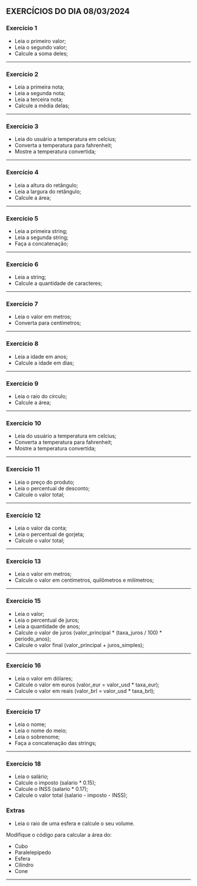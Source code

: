 ## EXERCÍCIOS DO DIA 08/03/2024

### Exercício 1 

- Leia o primeiro valor;
- Leia o segundo valor;
- Calcule a soma deles;
<hr>

### Exercício 2 

- Leia a primeira nota;
- Leia a segunda nota;
- Leia a terceira nota;
- Calcule a média delas;
<hr>

### Exercício 3 

- Leia do usuário a temperatura em celcius;
- Converta a temperatura para fahrenheit;
- Mostre a temperatura convertida;
<hr>

### Exercício 4 

- Leia a altura do retângulo;
- Leia a largura do retângulo;
- Calcule a área;
<hr>

### Exercício 5 

- Leia a primeira string;
- Leia a segunda string;
- Faça a concatenação;
<hr>

### Exercício 6 

- Leia a string;
- Calcule a quantidade de caracteres;
<hr>

### Exercício 7 

- Leia o valor em metros;
- Converta para centímetros;
<hr>

### Exercício 8 

- Leia a idade em anos;
- Calcule a idade em dias;
<hr>

### Exercício 9 

- Leia o raio do círculo;
- Calcule a área;
<hr>

### Exercício 10

- Leia do usuário a temperatura em celcius;
- Converta a temperatura para fahrenheit;
- Mostre a temperatura convertida;
<hr>

### Exercício 11 

- Leia o preço do produto;
- Leia o percentual de desconto;
- Calcule o valor total;
<hr>

### Exercício 12 

- Leia o valor da conta;
- Leia o percentual de gorjeta;
- Calcule o valor total;
<hr>

### Exercício 13 

- Leia o valor em metros;
- Calcule o valor em centímetros, quilômetros e milímetros;
<hr>

### Exercício 15 

- Leia o valor;
- Leia o percentual de juros;
- Leia a quantidade de anos;
- Calcule o valor de juros (valor_principal * (taxa_juros / 100) * periodo_anos);
- Calcule o valor final (valor_principal + juros_simples);
<hr>

### Exercício 16

- Leia o valor em dólares;
- Calcule o valor em euros (valor_eur = valor_usd * taxa_eur);
- Calcule o valor em reais (valor_brl = valor_usd * taxa_brl);
<hr>

### Exercício 17 

- Leia o nome;
- Leia o nome do meio;
- Leia o sobrenome;
- Faça a concatenação das strings;
<hr>

### Exercício 18 

- Leia o salário;
- Calcule o imposto (salario * 0.15);
- Calcule o INSS (salario * 0.17);
- Calcule o valor total (salario - imposto - INSS);

### Extras

- Leia o raio de uma esfera e calcule o seu volume.
  
Modifique o código para calcular a área do:
- Cubo
- Paralelepípedo
- Esfera
- Cilindro
- Cone
<hr>
